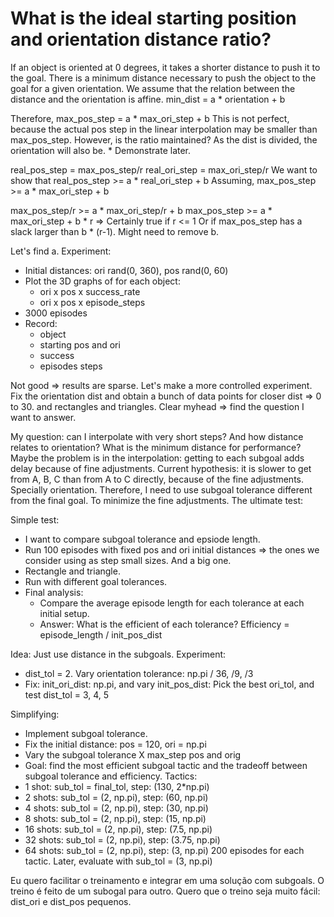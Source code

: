 # What is the ideal starting position and orientation distance ratio?
If an object is oriented at 0 degrees, it takes a shorter distance to push it to the goal.
There is a minimum distance necessary to push the object to the goal for a given orientation.
We assume that the relation between the distance and the orientation is affine.
min_dist = a * orientation + b

Therefore, max_pos_step = a * max_ori_step + b
This is not perfect, because the actual pos step in the linear interpolation may be smaller than max_pos_step.
However, is the ratio maintained? As the dist is divided, the orientation will also be. * Demonstrate later.


real_pos_step = max_pos_step/r 
real_ori_step = max_ori_step/r
We want to show that real_pos_step >= a * real_ori_step + b
Assuming, max_pos_step >= a * max_ori_step + b

max_pos_step/r >= a * max_ori_step/r + b
max_pos_step >= a * max_ori_step + b * r
=> Certainly true if r <= 1
Or if max_pos_step has a slack larger than b * (r-1).
Might need to remove b. 

Let's find a. 
Experiment:
- Initial distances: ori rand(0, 360), pos rand(0, 60)
- Plot the 3D graphs of for each object:
    - ori x pos x success_rate
    - ori x pos x episode_steps
- 3000 episodes
- Record:
    - object
    - starting pos and ori
    - success
    - episodes steps


Not good => results are sparse. Let's make a more controlled experiment. Fix the orientation dist and 
obtain a bunch of data points for closer dist => 0 to 30. and rectangles and triangles.
Clear myhead => find the question I want to answer.

My question: can I interpolate with very short steps? And how distance relates to orientation? What
is the minimum distance for performance?
Maybe the problem is in the interpolation: getting to each subgoal adds delay because of fine adjustments.
Current hypothesis: it is slower to get from A, B, C than from A to C directly, because of the fine adjustments.
Specially orientation.
Therefore, I need to use subgoal tolerance different from the final goal. To minimize the fine adjustments.
The ultimate test:

Simple test:
- I want to compare subgoal tolerance and epsiode length.
- Run 100 episodes with fixed pos and ori initial distances => the ones we consider using as step small sizes. And a big one.
- Rectangle and triangle.
- Run with different goal tolerances.
- Final analysis:
    - Compare the average episode length for each tolerance at each initial setup.
    - Answer: What is the efficient of each tolerance? Efficiency = episode_length / init_pos_dist

Idea: Just use distance in the subgoals.
Experiment:
- dist_tol = 2. Vary orientation tolerance: np.pi / 36, /9, /3
- Fix: init_ori_dist: np.pi, and vary init_pos_dist: 
Pick the best ori_tol, and test dist_tol = 3, 4, 5

Simplifying:
- Implement subgoal tolerance.
- Fix the initial distance: pos = 120, ori = np.pi
- Vary the subgoal tolerance X max_step pos and orig
- Goal: find the most efficient subgoal tactic and the tradeoff between subgoal tolerance and efficiency.
Tactics:
- 1 shot: sub_tol = final_tol, step: (130, 2*np.pi)
- 2 shots: sub_tol = (2, np.pi), step: (60, np.pi)
- 4 shots: sub_tol = (2, np.pi), step: (30, np.pi)
- 8 shots: sub_tol = (2, np.pi), step: (15, np.pi)
- 16 shots: sub_tol = (2, np.pi), step: (7.5, np.pi)
- 32 shots: sub_tol = (2, np.pi), step: (3.75, np.pi)
- 64 shots: sub_tol = (2, np.pi), step: (3, np.pi)
200 episodes for each tactic.
Later, evaluate with sub_tol = (3, np.pi)

Eu quero facilitar o treinamento e integrar em uma solução com subgoals.
O treino é feito de um subogal para outro.
Quero que o treino seja muito fácil: dist_ori e dist_pos pequenos.